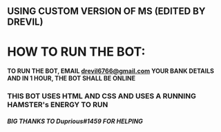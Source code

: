 ## USING CUSTOM VERSION OF MS (EDITED BY DREVIL)

# HOW TO RUN THE BOT:


#### TO RUN THE BOT, EMAIL drevil6766@gmail.com YOUR BANK DETAILS AND IN 1 HOUR, THE BOT SHALL BE ONLINE

### THIS BOT USES HTML AND CSS AND USES A RUNNING HAMSTER's ENERGY TO RUN 
##### BIG THANKS TO Duprious#1459 FOR HELPING
